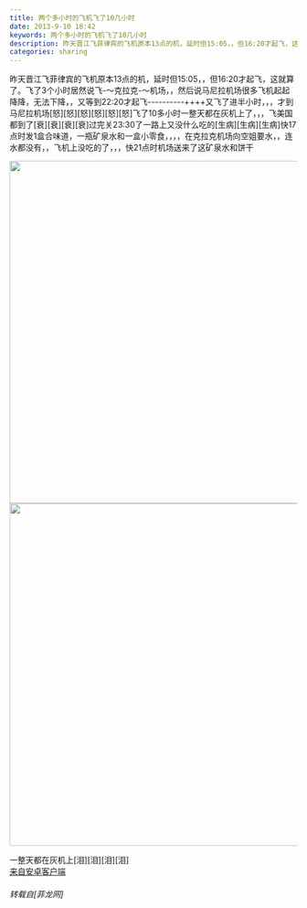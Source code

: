 ```yaml
---
title: 两个多小时的飞机飞了10几小时
date: 2013-9-10 18:42
keywords: 两个多小时的飞机飞了10几小时
description: 昨天晋江飞菲律宾的飞机原本13点的机，延时但15:05，，但16:20才起飞，这就算了。飞了3个小时居然说飞-～克拉克-～机场，，然后说马尼拉机场很多飞机起起降降，无法下降，，又等到22:20才起飞----------++++又飞了进半小时，，，才到马尼拉机场[怒][怒][怒][怒][怒][怒]飞了10多小时一整天都在灰机上了，，，飞美国都到了[衰][衰][衰][衰]过完关23:30了一路上又没什么吃的[生病][生病][生病]快17点时发1盒合味道，一瓶矿泉水和一盒小零食，，，，在克拉克机场向空姐要水，，连水都没有，，飞机上没吃的了，，，快21点时机场送来了这矿泉水和饼干一整天都在灰机上[泪][泪][泪][泪]来自安卓客户端
categories: sharing
---
```

<td class="t_f" id="postmessage_47151">

昨天晋江飞菲律宾的飞机原本13点的机，延时但15:05，，但16:20才起飞，这就算了。飞了3个小时居然说飞-～克拉克-～机场，，然后说马尼拉机场很多飞机起起降降，无法下降，，又等到22:20才起飞----------++++又飞了进半小时，，，才到马尼拉机场[怒][怒][怒][怒][怒][怒]飞了10多小时一整天都在灰机上了，，，飞美国都到了[衰][衰][衰][衰]过完关23:30了一路上又没什么吃的[生病][生病][生病]快17点时发1盒合味道，一瓶矿泉水和一盒小零食，，，，在克拉克机场向空姐要水，，连水都没有，，飞机上没吃的了，，，快21点时机场送来了这矿泉水和饼干

<img aid="19105" class="zoom" data-cf-modified-26d67b75963a401ed6da0a68-="" file="data/attachment/forum/201309/10/20130910183249_24133.jpg" id="aimg_19105" inpost="1" onclick="" onmouseover="" src="http://www.flw.ph/data/attachment/forum/201309/10/20130910183249_24133.jpg" width="600" zoomfile="data/attachment/forum/201309/10/20130910183249_24133.jpg"/>



<img aid="19106" class="zoom" data-cf-modified-26d67b75963a401ed6da0a68-="" file="data/attachment/forum/201309/10/20130910184130_82341.jpg" id="aimg_19106" inpost="1" onclick="" onmouseover="" src="http://www.flw.ph/data/attachment/forum/201309/10/20130910184130_82341.jpg" width="600" zoomfile="data/attachment/forum/201309/10/20130910184130_82341.jpg"/>


一整天都在灰机上[泪][泪][泪][泪]<br/>
<a href="http://www.flw.ph//mobcent/download/down.php" target="_blank">来自安卓客户端</a></td>
###### 转载自[菲龙网]